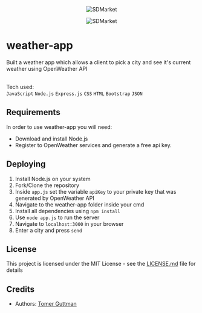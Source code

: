 <p align="center">
  <img style="" src="https://i.ibb.co/6HsmGtg/1.png" title="SDMarket">
</p>

<p align="center">
  <img src="https://i.ibb.co/hB7DZX7/2.png" title="SDMarket">
</p>

# weather-app
Built a weather app which allows a client to pick a city and see it's current weather using OpenWeather API

<br>Tech used:<br/>  `JavaScript` `Node.js` `Express.js` `CSS` `HTML` `Bootstrap` `JSON` 

## Requirements
In order to use weather-app you will need:
* Download and install Node.js 
* Register to OpenWeather services and generate a free api key.
    
## Deploying

1. Install Node.js on your system
2. Fork/Clone the repository
3. Inside `app.js` set the variable `apiKey` to your private key that was generated by OpenWeather API
4. Navigate to the weather-app folder inside your cmd
5. Install all dependencies using `npm install`
6. Use `node app.js` to run the server
7. Navigate to `localhost:3000` in your browser
8. Enter a city and press `send`

## License

This project is licensed under the MIT License - see the [LICENSE.md](LICENSE) file for details

## Credits

- Authors: <a href="mailto:tomerguttman27@gmail.com" target="_blank">Tomer Guttman</a>
